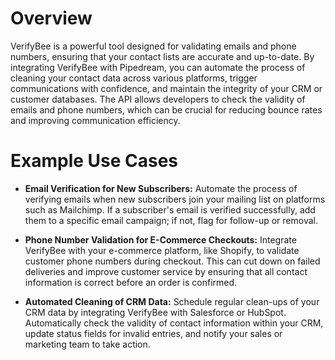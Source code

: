 # Overview

VerifyBee is a powerful tool designed for validating emails and phone numbers, ensuring that your contact lists are accurate and up-to-date. By integrating VerifyBee with Pipedream, you can automate the process of cleaning your contact data across various platforms, trigger communications with confidence, and maintain the integrity of your CRM or customer databases. The API allows developers to check the validity of emails and phone numbers, which can be crucial for reducing bounce rates and improving communication efficiency.

# Example Use Cases

- **Email Verification for New Subscribers:** Automate the process of verifying emails when new subscribers join your mailing list on platforms such as Mailchimp. If a subscriber's email is verified successfully, add them to a specific email campaign; if not, flag for follow-up or removal.

- **Phone Number Validation for E-Commerce Checkouts:** Integrate VerifyBee with your e-commerce platform, like Shopify, to validate customer phone numbers during checkout. This can cut down on failed deliveries and improve customer service by ensuring that all contact information is correct before an order is confirmed.

- **Automated Cleaning of CRM Data:** Schedule regular clean-ups of your CRM data by integrating VerifyBee with Salesforce or HubSpot. Automatically check the validity of contact information within your CRM, update status fields for invalid entries, and notify your sales or marketing team to take action.

